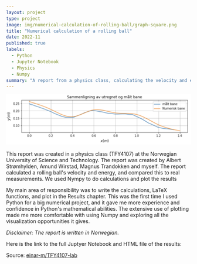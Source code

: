 ```yaml
---
layout: project
type: project
image: img/numerical-calculation-of-rolling-ball/graph-square.png
title: "Numerical calculation of a rolling ball"
date: 2022-11
published: true
labels:
  - Python
  - Jupyter Notebook
  - Physics
  - Numpy
summary: "A report from a physics class, calculating the velocity and energy of a rolling ball."
---
```


<img class="img-fluid" src="../img/numerical-calculation-of-rolling-ball/graph-full.png">

This report was created in a physics class (TFY4107) at the  Norwegian University of Science and Technology. The report was created by Albert Strømhylden, Amund Wirstad, Magnus Trandokken and myself. The report calculated a rolling ball's velocity and energy, and compared this to real measurements. We used Nympy to do calculations and plot the results

My main area of responsibility was to write the calculations, LaTeX functions, and plot in the Results chapter. This was the first time I used Python for a big numerical project, and it gave me more experience and confidence in Python's mathematical abilities. The extensive use of plotting made me more comfortable with using Numpy and exploring all the visualization opportunities it gives.

*Disclaimer: The report is written in Norwegian.*

Here is the link to the full Juptyer Notebook and HTML file of the results:
 
Source: <a href="https://github.com/einar-m/TFY4107-lab">einar-m/TFY4107-lab</a>
